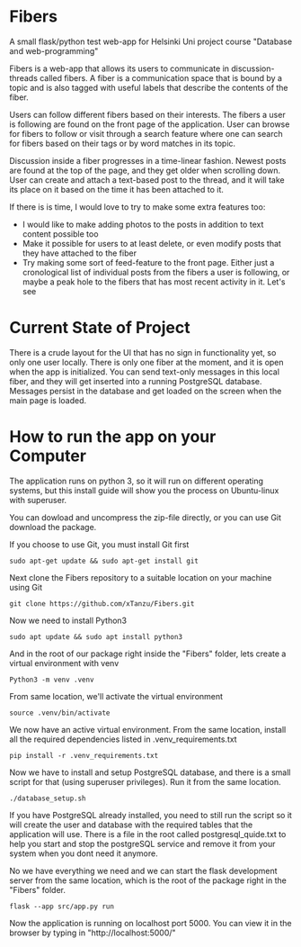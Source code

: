 # Fibers
A small flask/python test web-app for Helsinki Uni project course "Database and web-programming"

Fibers is a web-app that allows its users to communicate in discussion-threads called fibers. 
A fiber is a communication space that is bound by a topic and is also tagged with useful labels 
that describe the contents of the fiber.

Users can follow different fibers based on their interests. The fibers a user is following 
are found on the front page of the application. User can browse for fibers to follow or visit through 
a search feature where one can search for fibers based on their tags or by word matches in its topic.

Discussion inside a fiber progresses in a time-linear fashion. Newest posts are found at the top of 
the page, and they get older when scrolling down. User can create and attach a text-based post to the 
thread, and it will take its place on it based on the time it has been attached to it.

If there is is time, I would love to try to make some extra features too:
  - I would like to make adding photos to the posts in addition to text 
    content possible too
  - Make it possible for users to at least delete, or even modify posts
    that they have attached to the fiber
  - Try making some sort of feed-feature to the front page. Either 
    just a cronological list of individual posts from the fibers a user
    is following, or maybe a peak hole to the fibers that has most recent 
    activity in it. Let's see

# Current State of Project
There is a crude layout for the UI that has no sign in functionality yet, so only one user locally. 
There is only one fiber at the moment, and it is open when the app is initialized. You can send 
text-only messages in this local fiber, and they will get inserted into a running PostgreSQL database. 
Messages persist in the database and get loaded on the screen when the main page is loaded.

# How to run the app on your Computer
The application runs on python 3, so it will run on different operating systems, but this 
install guide will show you the process on Ubuntu-linux with superuser.

You can dowload and uncompress the zip-file directly, or you can use Git download the package.

If you choose to use Git, you must install Git first

```sudo apt-get update && sudo apt-get install git```

Next clone the Fibers repository to a suitable location on your machine using Git

```git clone https://github.com/xTanzu/Fibers.git```

Now we need to install Python3

```sudo apt update && sudo apt install python3```

And in the root of our package right inside the "Fibers" folder, lets create a virtual environment with venv

```Python3 -m venv .venv```

From same location, we'll activate the virtual environment

```source .venv/bin/activate```

We now have an active virtual environment. From the same location, install all the required dependencies listed in .venv_requirements.txt

```pip install -r .venv_requirements.txt```

Now we have to install and setup PostgreSQL database, and there is a small script for that (using superuser privileges). Run it from the same location.

```./database_setup.sh```

If you have PostgreSQL already installed, you need to still run the script so it will create the user and database with the required tables that the application will use.
There is a file in the root called postgresql_quide.txt to help you start and stop the postgreSQL service and remove it from your system when you dont need it anymore.

No we have everything we need and we can start the flask development server from the same location, which is the root of the package right in the "Fibers" folder.

```flask --app src/app.py run```

Now the application is running on localhost port 5000. You can view it in the browser by typing in "http://localhost:5000/"
